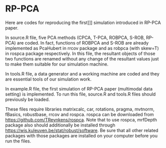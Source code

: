# RP-PCA

Here are codes for reproducing the first]]] simulation introduced in RP-PCA paper.

In source.R file, five PCA methods (CPCA, T-PCA, ROBPCA, S-ROB, RP-PCA) are coded. In fact, functions of ROBPCA and S-ROB are already implemented as PcaHubert in rrcov package and as robpca (with skew=T) in rospca package respectively. In this file, the resultant objects of those two functions are renamed without any change of the resultant values just to make them suitable for our simulation machine.

In tools.R file, a data generator and a working machine are coded and they are essential tools of our simulation work. 

In example.R file, the first simulation of RP-PCA paper (multimodal data setting) is implemented. To run this file, source.R and tools.R files should previously be loaded.

 These files require libraries matrixcalc, car, rotations, pragma, mvtnorm, fBasics, robustbase, rrcov and rospca. rospca can be downloaded from https://github.com/TReynkens/rospca. Note that to use rospca, mrfDepth package also should additionally be installed through https://wis.kuleuven.be/stat/robust/software. Be sure that all other related packages with those packages are installed on your computer before you run the files.


